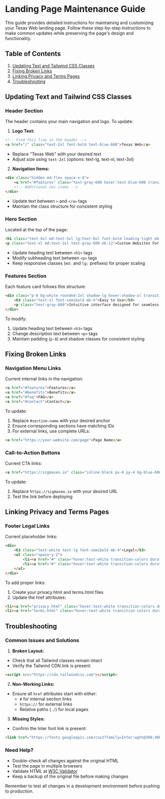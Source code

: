 # Landing Page Maintenance Guide

This guide provides detailed instructions for maintaining and customizing your Texas Web landing page. Follow these step-by-step instructions to make common updates while preserving the page's design and functionality.

## Table of Contents
1. [Updating Text and Tailwind CSS Classes](#updating-text-and-tailwind-css-classes)
2. [Fixing Broken Links](#fixing-broken-links)
3. [Linking Privacy and Terms Pages](#linking-privacy-and-terms-pages)
4. [Troubleshooting](#troubleshooting)

## Updating Text and Tailwind CSS Classes

### Header Section
The header contains your main navigation and logo. To update:

1. **Logo Text:**
```html
<!-- Find this line in the header -->
<a href="/" class="text-2xl font-bold text-blue-600">Texas Web</a>
```
- Replace "Texas Web" with your desired text
- Adjust size using `text-2xl` (options: text-lg, text-xl, text-3xl)

2. **Navigation Items:**
```html
<div class="hidden md:flex space-x-8">
    <a href="#features" class="text-gray-600 hover:text-blue-600 transition-colors duration-300">Features</a>
    <!-- Additional nav items -->
</div>
```
- Update text between `>` and `</a>` tags
- Maintain the class structure for consistent styling

### Hero Section
Located at the top of the page:
```html
<h1 class="text-4xl md:text-5xl lg:text-6xl font-bold leading-tight mb-6">Best Websites In Texas</h1>
<p class="text-xl md:text-2xl text-gray-600 mb-12">Custom Websites For Your Business</p>
```
- Update heading text between `<h1>` tags
- Modify subheading text between `<p>` tags
- Keep responsive classes (`md:` and `lg:` prefixes) for proper scaling

### Features Section
Each feature card follows this structure:
```html
<div class="p-8 bg-white rounded-2xl shadow-lg hover:shadow-xl transition-shadow duration-300">
    <h3 class="text-xl font-semibold mb-4">Easy to Use</h3>
    <p class="text-gray-600">Intuitive interface designed for seamless navigation and management.</p>
</div>
```
To modify:
1. Update heading text between `<h3>` tags
2. Change description text between `<p>` tags
3. Maintain padding (`p-8`) and shadow classes for consistent styling

## Fixing Broken Links

### Navigation Menu Links
Current internal links in the navigation:
```html
<a href="#features">Features</a>
<a href="#benefits">Benefits</a>
<a href="#faq">FAQ</a>
<a href="#contact">Contact</a>
```
To update:
1. Replace `#section-name` with your desired anchor
2. Ensure corresponding sections have matching IDs
3. For external links, use complete URLs:
```html
<a href="https://your-website.com/page">Page Name</a>
```

### Call-to-Action Buttons
Current CTA links:
```html
<a href="https://sigmaseo.io" class="inline-block px-8 py-4 bg-blue-600 text-white">Start Your Project</a>
```
To update:
1. Replace `https://sigmaseo.io` with your desired URL
2. Test the link before deploying

## Linking Privacy and Terms Pages

### Footer Legal Links
Current placeholder links:
```html
<div>
    <h3 class="text-white text-lg font-semibold mb-4">Legal</h3>
    <ul class="space-y-2">
        <li><a href="#" class="hover:text-white transition-colors duration-300">Privacy Policy</a></li>
        <li><a href="#" class="hover:text-white transition-colors duration-300">Terms of Service</a></li>
    </ul>
</div>
```

To add proper links:
1. Create your privacy.html and terms.html files
2. Update the href attributes:
```html
<li><a href="privacy.html" class="hover:text-white transition-colors duration-300">Privacy Policy</a></li>
<li><a href="terms.html" class="hover:text-white transition-colors duration-300">Terms of Service</a></li>
```

## Troubleshooting

### Common Issues and Solutions

1. **Broken Layout:**
- Check that all Tailwind classes remain intact
- Verify the Tailwind CDN link is present:
```html
<script src="https://cdn.tailwindcss.com"></script>
```

2. **Non-Working Links:**
- Ensure all `href` attributes start with either:
  - `#` for internal section links
  - `https://` for external links
  - Relative paths (`./`) for local pages

3. **Missing Styles:**
- Confirm the Inter font link is present:
```html
<link href="https://fonts.googleapis.com/css2?family=Inter:wght@300;400;500;600;700&display=swap" rel="stylesheet">
```

### Need Help?
- Double-check all changes against the original HTML
- Test the page in multiple browsers
- Validate HTML at [W3C Validator](https://validator.w3.org/)
- Keep a backup of the original file before making changes

Remember to test all changes in a development environment before pushing to production.